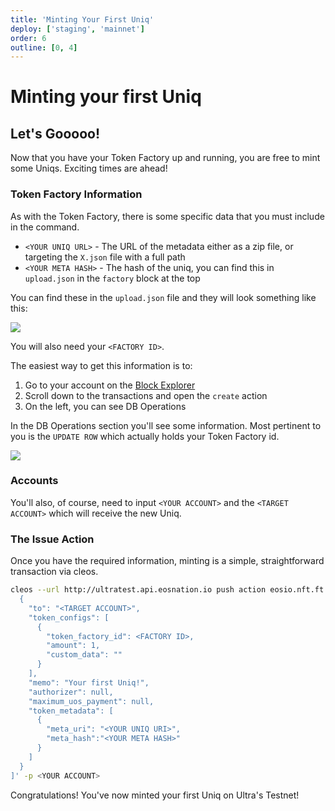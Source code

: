 ```yaml
---
title: 'Minting Your First Uniq'
deploy: ['staging', 'mainnet']
order: 6
outline: [0, 4]
---
```


# Minting your first Uniq

## Let's Gooooo!

Now that you have your Token Factory up and running, you are free to mint some Uniqs. Exciting times are ahead!

### Token Factory Information

As with the Token Factory, there is some specific data that you must include in the command.

-   `<YOUR UNIQ URL>` - The URL of the metadata either as a zip file, or targeting the `X.json` file with a full path
-   `<YOUR META HASH>` - The hash of the uniq, you can find this in `upload.json` in the `factory` block at the top

You can find these in the `upload.json` file and they will look something like this:

![](/images/token-factories/tokens_data.png)

You will also need your `<FACTORY ID>`.

The easiest way to get this information is to:

1. Go to your account on the [Block Explorer](https://explorer.testnet.ultra.io)
2. Scroll down to the transactions and open the `create` action
3. On the left, you can see DB Operations

In the DB Operations section you'll see some information. Most pertinent to you is the `UPDATE ROW` which actually holds your Token Factory id.

![](/images/token-factories/db_operation.png)

### Accounts

You'll also, of course, need to input `<YOUR ACCOUNT>` and the `<TARGET ACCOUNT>` which will receive the new Uniq.

### The Issue Action

Once you have the required information, minting is a simple, straightforward transaction via cleos.

```sh
cleos --url http://ultratest.api.eosnation.io push action eosio.nft.ft issue.b '[
  {
    "to": "<TARGET ACCOUNT>",
    "token_configs": [
      {
        "token_factory_id": <FACTORY ID>,
        "amount": 1,
        "custom_data": ""
      }
    ],
    "memo": "Your first Uniq!",
    "authorizer": null,
    "maximum_uos_payment": null,
    "token_metadata": [
      {
        "meta_uri": "<YOUR UNIQ URI>",
        "meta_hash":"<YOUR META HASH>"
      }
    ]
  }
]' -p <YOUR ACCOUNT>

```

Congratulations! You've now minted your first Uniq on Ultra's Testnet!
